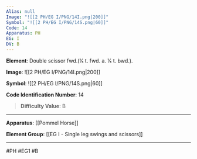 ```yaml
---
Alias: null
Image: "![[2 PH/EG I/PNG/14I.png|200]]"
Symbol: "![[2 PH/EG I/PNG/14S.png|60]]"
Code: 14
Apparatus: PH
EG: I
DV: B
---
```

**Element**: Double scissor fwd.(1⁄4 t. fwd. a. 1⁄4 t. bwd.).

**Image**:
![[2 PH/EG I/PNG/14I.png|200]]

**Symbol**:
![[2 PH/EG I/PNG/14S.png|60]]

**Code Identification Number**: 14

>**Difficulty Value**: B

___
**Apparatus**: [[Pommel Horse]]

**Element Group**: [[EG I -  Single leg swings and scissors]]
___
#PH #EG1 #B
